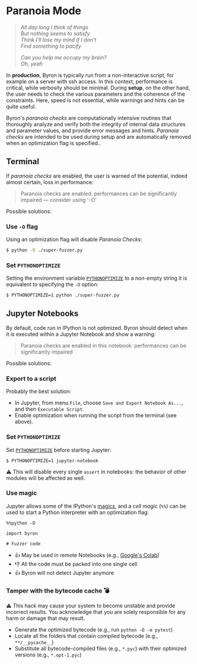 # Paranoia Mode

> *All day long I think of things*  
> *But nothing seems to satisfy*  
> *Think I'll lose my mind if I don't*  
> *Find something to pacify*  
> 
> *Can you help me occupy my brain?*  
> *Oh, yeah*  

In **production**, Byron is typically run from a non-interactive script, for example on a server with ssh access. In this context, performance is critical, while verbosity should be minimal. During **setup**, on the other hand, the user needs to check the various parameters and the coherence of the constraints. Here, speed is not essential, while warnings and hints can be quite useful. 

Byron's *paranoia checks* are computationally intensive routines that thoroughly analyze and verify both the integrity of internal data structures and parameter values, and provide error messages and hints. *Paranoia checks* are intended to be used during setup and are automatically removed when an optimization flag is specified..

## Terminal

If *paranoia checks* are enabled, the user is warned of the potential, indeed almost certain, loss in performance:

> Paranoia checks are enabled: performances can be significantly impaired — consider using '-O'

Possible solutions:

### Use `-O` flag

Using an optimization flag will disable *Paranoia Checks*:

```sh
$ python -O ./super-fuzzer.py
```

### Set `PYTHONOPTIMIZE`

Setting the environment variable [`PYTHONOPTIMIZE`](https://docs.python.org/3/using/cmdline.html#envvar-PYTHONOPTIMIZE) to a non-empty string it is equivalent to specifying the `-O` option:

```sh
$ PYTHONOPTIMIZE=1 python ./super-fuzzer.py
```

## Jupyter Notebooks

By default, code run in IPython is not optimized. Byron should detect when it is executed within a Jupyter Notebook and show a warning:

> Paranoia checks are enabled in this notebook: performances can be significantly impaired

Possible solutions:

### Export to a script

Probably the best solution:

* In Jupyter, from menu `File`, choose `Save and Export Notebook As...`, and then `Executable Script`.
* Enable optimization when running the script from the terminal (see above).

### Set `PYTHONOPTIMIZE`

Set [`PYTHONOPTIMIZE`](https://docs.python.org/3/using/cmdline.html#envvar-PYTHONOPTIMIZE) before starting Jupyter:

```shell
$ PYTHONOPTIMIZE=1 jupyter-notebook
```

⚠️ This will disable every single `assert` in notebooks: the behavior of other modules will be affected as well.

### Use magic

Jupyter allows some of the IPython's [magics](https://ipython.readthedocs.io/en/stable/interactive/magics.html), and a *cell magic* (`%%`) can be used to start a Python interpreter with an optimization flag:

```jupyterpython
%%python -O

import byron

# Fuzzer code
```

* 👍 May be used in remote Notebooks (e.g., [Google's Colab](https://colab.research.google.com/))
* 👎 All the code must be packed into one single cell
* 👍 Byron will not detect Jupyter anymore

### Tamper with the bytecode cache 💣

⚠️ This hack may cause your system to become unstable and provide incorrect results. You acknowledge that you are solely responsible for any harm or damage that may result.

* Generate the optimized bytecode (e.g., run `python -O -m pytest`)
* Locate all the folders that contain compiled bytecode (e.g., `**/__pycache__`)
* Substitute all bytecode-compiled files (e.g., `*.pyc`) with their optimized versions (e.g., `*.opt-1.pyc`)
